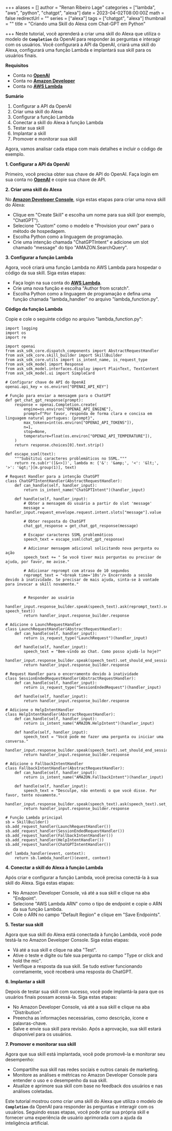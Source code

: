 +++
aliases = []
author = "Renan Ribeiro Lage"
categories = ["lambda", "aws", "python", "chatgpt", "alexa"]
date = 2023-04-02T08:00:00Z
math = false
redirectUrl = ""
series = ["alexa"]
tags = ["chatgpt", "alexa"]
thumbnail = ""
title = "Criando uma Skill do Alexa com Chat-GPT em Python"

+++
Neste tutorial, você aprenderá a criar uma skill do Alexa que utiliza o modelo de **`Completion`** da OpenAI para responder às perguntas e interagir com os usuários. Você configurará a API da OpenAI, criará uma skill do Alexa, configurará uma função Lambda e implantará sua skill para os usuários finais.

**Requisitos**

* Conta no [**OpenAI**](https://beta.openai.com/signup/)
* Conta no [**Amazon Developer**](https://developer.amazon.com/)
* Conta no [**AWS Lambda**](https://aws.amazon.com/lambda/)

**Sumário**

1. Configurar a API da OpenAI
2. Criar uma skill do Alexa
3. Configurar a função Lambda
4. Conectar a skill do Alexa à função Lambda
5. Testar sua skill
6. Implantar a skill
7. Promover e monitorar sua skill

Agora, vamos analisar cada etapa com mais detalhes e incluir o código de exemplo.

**1. Configurar a API da OpenAI**

Primeiro, você precisa obter sua chave de API do OpenAI. Faça login em sua conta no [**OpenAI**](https://beta.openai.com/signup/) e copie sua chave de API.

**2. Criar uma skill do Alexa**

No [**Amazon Developer Console**](https://developer.amazon.com/), siga estas etapas para criar uma nova skill do Alexa:

* Clique em "Create Skill" e escolha um nome para sua skill (por exemplo, "ChatGPT").
* Selecione "Custom" como o modelo e "Provision your own" para o método de hospedagem.
* Escolha Python como a linguagem de programação.
* Crie uma intenção chamada "ChatGPTIntent" e adicione um slot chamado "message" do tipo "AMAZON.SearchQuery".

**3. Configurar a função Lambda**

Agora, você criará uma função Lambda no AWS Lambda para hospedar o código da sua skill. Siga estas etapas:

* Faça login na sua conta do [**AWS Lambda**](https://aws.amazon.com/lambda/).
* Crie uma nova função e escolha "Author from scratch".
* Escolha Python como a linguagem de programação e defina uma função chamada "lambda_handler" no arquivo "lambda_function.py".

**Código da função Lambda**

Copie e cole o seguinte código no arquivo "lambda_function.py":

    import logging
    import os
    import re
    
    import openai
    from ask_sdk_core.dispatch_components import AbstractRequestHandler
    from ask_sdk_core.skill_builder import SkillBuilder
    from ask_sdk_core.utils import is_intent_name, is_request_type
    from ask_sdk_model import Response
    from ask_sdk_model.interfaces.display import PlainText, TextContent
    from ask_sdk_model.ui import SimpleCard
    
    # Configurar chave de API do OpenAI
    openai.api_key = os.environ["OPENAI_API_KEY"]
    
    # Função para enviar a mensagem para o ChatGPT
    def get_chat_gpt_response(prompt):
        response = openai.Completion.create(
            engine=os.environ["OPENAI_API_ENGINE"],
            prompt=f"Por favor, responda de forma clara e concisa em linguagem natural portugues: {prompt}",
            max_tokens=int(os.environ["OPENAI_API_TOKENS"]),
            n=1,
            stop=None,
            temperature=float(os.environ["OPENAI_API_TEMPERATURE"]),
        )
        return response.choices[0].text.strip()
    
    def escape_ssml(text):
        """Substitui caracteres problemáticos no SSML."""
        return re.sub(r'([&<>])', lambda m: {'&': '&amp;', '<': '&lt;', '>': '&gt;'}[m.group(1)], text)
    
    # Request Handler para a intenção ChatGPT
    class ChatGPTIntentHandler(AbstractRequestHandler):
        def can_handle(self, handler_input):
            return is_intent_name("ChatGPTIntent")(handler_input)
    
        def handle(self, handler_input):
            # Obter a mensagem do usuário a partir do slot 'message'
            message = handler_input.request_envelope.request.intent.slots["message"].value
    
            # Obter resposta do ChatGPT
            chat_gpt_response = get_chat_gpt_response(message)
    
            # Escapar caracteres SSML problemáticos
            speech_text = escape_ssml(chat_gpt_response)
            
            # Adicionar mensagem adicional solicitando nova pergunta ou ação
            speech_text += " Se você tiver mais perguntas ou precisar de ajuda, por favor, me avise."
    
            # Adicionar reprompt com atraso de 10 segundos
            reprompt_text = "<break time='10s'/> Encerrando a sessão devido à inatividade. Se precisar de mais ajuda, sinta-se à vontade para invocar a skill novamente."
        
            
            # Responder ao usuário
            handler_input.response_builder.speak(speech_text).ask(reprompt_text).set_card(SimpleCard("ChatGPT", speech_text))
            return handler_input.response_builder.response
        
    # Adicione o LaunchRequestHandler
    class LaunchRequestHandler(AbstractRequestHandler):
        def can_handle(self, handler_input):
            return is_request_type("LaunchRequest")(handler_input)
    
        def handle(self, handler_input):
            speech_text = "Bem-vindo ao Chat. Como posso ajudá-lo hoje?"
            handler_input.response_builder.speak(speech_text).set_should_end_session(False)
            return handler_input.response_builder.response
        
    # Request Handler para o encerramento devido à inatividade
    class SessionEndedRequestHandler(AbstractRequestHandler):
        def can_handle(self, handler_input):
            return is_request_type("SessionEndedRequest")(handler_input)
    
        def handle(self, handler_input):
            return handler_input.response_builder.response    
    
    # Adicione o HelpIntentHandler
    class HelpIntentHandler(AbstractRequestHandler):
        def can_handle(self, handler_input):
            return is_intent_name("AMAZON.HelpIntent")(handler_input)
    
        def handle(self, handler_input):
            speech_text = "Você pode me fazer uma pergunta ou iniciar uma conversa."
            handler_input.response_builder.speak(speech_text).set_should_end_session(False)
            return handler_input.response_builder.response
    
    # Adicione o FallbackIntentHandler
    class FallbackIntentHandler(AbstractRequestHandler):
        def can_handle(self, handler_input):
            return is_intent_name("AMAZON.FallbackIntent")(handler_input)
    
        def handle(self, handler_input):
            speech_text = "Desculpe, não entendi o que você disse. Por favor, tente novamente."
            handler_input.response_builder.speak(speech_text).ask(speech_text).set_should_end_session(False)
            return handler_input.response_builder.response        
    
    # Função Lambda principal
    sb = SkillBuilder()
    sb.add_request_handler(LaunchRequestHandler())
    sb.add_request_handler(SessionEndedRequestHandler())
    sb.add_request_handler(FallbackIntentHandler())
    sb.add_request_handler(HelpIntentHandler())
    sb.add_request_handler(ChatGPTIntentHandler())
    
    def lambda_handler(event, context):
        return sb.lambda_handler()(event, context)
    

**4. Conectar a skill do Alexa à função Lambda**

Após criar e configurar a função Lambda, você precisa conectá-la à sua skill do Alexa. Siga estas etapas:

* No Amazon Developer Console, vá até a sua skill e clique na aba "Endpoint".
* Selecione "AWS Lambda ARN" como o tipo de endpoint e copie o ARN da sua função Lambda.
* Cole o ARN no campo "Default Region" e clique em "Save Endpoints".

**5. Testar sua skill**

Agora que sua skill do Alexa está conectada à função Lambda, você pode testá-la no Amazon Developer Console. Siga estas etapas:

* Vá até a sua skill e clique na aba "Test".
* Ative o teste e digite ou fale sua pergunta no campo "Type or click and hold the mic".
* Verifique a resposta da sua skill. Se tudo estiver funcionando corretamente, você receberá uma resposta do ChatGPT.

**6. Implantar a skill**

Depois de testar sua skill com sucesso, você pode implantá-la para que os usuários finais possam acessá-la. Siga estas etapas:

* No Amazon Developer Console, vá até a sua skill e clique na aba "Distribution".
* Preencha as informações necessárias, como descrição, ícone e palavras-chave.
* Salve e envie sua skill para revisão. Após a aprovação, sua skill estará disponível para os usuários.

**7. Promover e monitorar sua skill**

Agora que sua skill está implantada, você pode promovê-la e monitorar seu desempenho:

* Compartilhe sua skill nas redes sociais e outros canais de marketing.
* Monitore as análises e métricas no Amazon Developer Console para entender o uso e o desempenho da sua skill.
* Atualize e aprimore sua skill com base no feedback dos usuários e nas análises coletadas.

Este tutorial mostrou como criar uma skill do Alexa que utiliza o modelo de **`Completion`** da OpenAI para responder às perguntas e interagir com os usuários. Seguindo essas etapas, você pode criar sua própria skill e fornecer uma experiência de usuário aprimorada com a ajuda da inteligência artificial.
